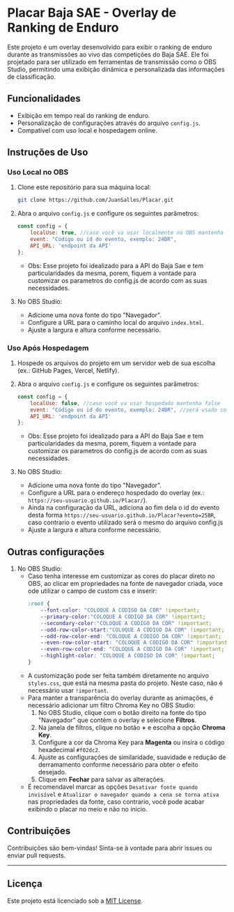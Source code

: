 # Placar Baja SAE - Overlay de Ranking de Enduro

Este projeto é um overlay desenvolvido para exibir o ranking de enduro durante as transmissões ao vivo das competições do Baja SAE. Ele foi projetado para ser utilizado em ferramentas de transmissão como o OBS Studio, permitindo uma exibição dinâmica e personalizada das informações de classificação.

## Funcionalidades
- Exibição em tempo real do ranking de enduro.
- Personalização de configurações através do arquivo `config.js`.
- Compatível com uso local e hospedagem online.

## Instruções de Uso

### Uso Local no OBS
1. Clone este repositório para sua máquina local:
    ```bash
    git clone https://github.com/JuanSalles/Placar.git
    ```
2. Abra o arquivo `config.js` e configure os seguintes parâmetros:
    ```javascript
    const config = {
        localUse: true, //caso você va usar localmente no OBS mantenha true
        event: "Código ou id do evento, exemplo: 24BR",
        API_URL: 'endpoint da API'
    };

    ```

    - Obs: Esse projeto foi idealizado para a API do Baja Sae e tem particularidades da mesma, porem, fiquem a vontade para customizar os parametros do config.js de acordo com as suas necessidades.    
3. No OBS Studio:
    - Adicione uma nova fonte do tipo "Navegador".
    - Configure a URL para o caminho local do arquivo `index.html`.
    - Ajuste a largura e altura conforme necessário.
    
### Uso Após Hospedagem
1. Hospede os arquivos do projeto em um servidor web de sua escolha (ex.: GitHub Pages, Vercel, Netlify).
2. Abra o arquivo `config.js` e configure os seguintes parâmetros:
    ```javascript
    const config = {
        localUse: false, //caso você va usar hospedado mantenha false
        event: "Código ou id do evento, exemplo: 24BR", //será usado como evento default caso os parametros não sejam passados na URL
        API_URL: 'endpoint da API'
    };

    ```

    - Obs: Esse projeto foi idealizado para a API do Baja Sae e tem particularidades da mesma, porem, fiquem a vontade para customizar os parametros do config.js de acordo com as suas necessidades.
3. No OBS Studio:
    - Adicione uma nova fonte do tipo "Navegador".
    - Configure a URL para o endereço hospedado do overlay (ex.: `https://seu-usuario.github.io/Placar/`).
    - Ainda na configuração da URL, adiciona ao fim dela o id do evento desta forma `https://seu-usuario.github.io/Placar?evento=25BR`, caso contrario o evento utilizado será o mesmo do arquivo config.js
    - Ajuste a largura e altura conforme necessário.



## Outras configurações 

1. No OBS Studio:
    - Caso tenha interesse em customizar as cores do placar direto no OBS, ao clicar em propriedades na fonte de navegador criada, voce ode utilizar o campo de custom css e inserir:
        ```css
        :root {
            --font-color: "COLOQUE A CODIGO DA COR" !important;
            --primary-color:"COLOQUE A CODIGO DA COR" !important;
            --secondary-color:"COLOQUE A CODIGO DA COR" !important;
            --odd-row-color-start:"COLOQUE A CODIGO DA COR" !important;
            --odd-row-color-end: "COLOQUE A CODIGO DA COR" !important;
            --even-row-color-start: "COLOQUE A CODIGO DA COR" !important;
            --even-row-color-end: "COLOQUE A CODIGO DA COR" !important;
            --highlight-color: "COLOQUE A CODIGO DA COR" !important;
        }
        ```
    - A customização pode ser feita também diretamente no arquivo `styles.css`, que está na mesma pasta do projeto. Neste caso, não é necessário usar `!important`.
    - Para manter a transparência do overlay durante as animações, é necessário adicionar um filtro Chroma Key no OBS Studio:
        1. No OBS Studio, clique com o botão direito na fonte do tipo "Navegador" que contém o overlay e selecione **Filtros**.
        2. Na janela de filtros, clique no botão **+** e escolha a opção **Chroma Key**.
        3. Configure a cor da Chroma Key para **Magenta** ou insira o código hexadecimal `#f02dc2`.
        4. Ajuste as configurações de similaridade, suavidade e redução de derramamento conforme necessário para obter o efeito desejado.
        5. Clique em **Fechar** para salvar as alterações.
    - É recomendavel marcar as opções `Desativar fonte quando invisível` e `Atualizar o navegador quando a cena se torna ativa` nas propriedades da fonte, caso contrario, você pode acabar exibindo o placar no meio e não no inicio.

## Contribuições
Contribuições são bem-vindas! Sinta-se à vontade para abrir issues ou enviar pull requests.

---

## Licença
Este projeto está licenciado sob a [MIT License](./LICENSE).